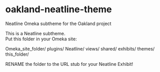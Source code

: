 # oakland-neatline-theme
Neatline Omeka subtheme for the Oakland project

This is a Neatline subtheme.  
Put this folder in your Omeka site:

Omeka_site_folder/
  plugins/
    Neatline/
      views/
        shared/
          exhibits/
            themes/
              this_folder/

RENAME the folder to the URL stub for your Neatline Exhibit!
